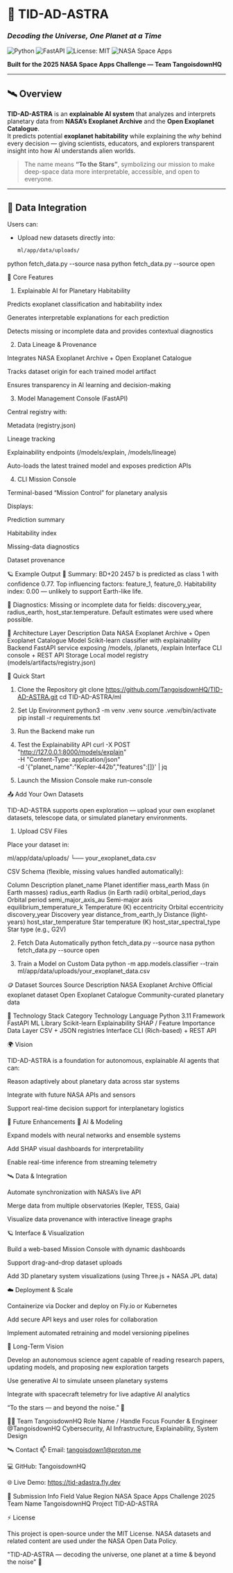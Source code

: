 
# 🌌 **TID-AD-ASTRA**
### _Decoding the Universe, One Planet at a Time_

![Python](https://img.shields.io/badge/Python-3.11-blue?logo=python&logoColor=white)
![FastAPI](https://img.shields.io/badge/FastAPI-Framework-green?logo=fastapi)
![License: MIT](https://img.shields.io/badge/License-MIT-yellow.svg)
![NASA Space Apps](https://img.shields.io/badge/NASA_Space_Apps-2025-red?logo=nasa&logoColor=white)

**Built for the 2025 NASA Space Apps Challenge — Team TangoisdownHQ**

---

## 🛰️ Overview

**TID-AD-ASTRA** is an **explainable AI system** that analyzes and interprets planetary data from **NASA’s Exoplanet Archive** and the **Open Exoplanet Catalogue**.  
It predicts potential **exoplanet habitability** while explaining the *why* behind every decision — giving scientists, educators, and explorers transparent insight into how AI understands alien worlds.

> The name means **“To the Stars”**, symbolizing our mission to make deep-space data more interpretable, accessible, and open to everyone.

---

## 🧩 Data Integration

Users can:
- Upload new datasets directly into:
  ```bash
  ml/app/data/uploads/

python fetch_data.py --source nasa
python fetch_data.py --source open


🧠 Core Features
1. Explainable AI for Planetary Habitability

Predicts exoplanet classification and habitability index

Generates interpretable explanations for each prediction

Detects missing or incomplete data and provides contextual diagnostics

2. Data Lineage & Provenance

Integrates NASA Exoplanet Archive + Open Exoplanet Catalogue

Tracks dataset origin for each trained model artifact

Ensures transparency in AI learning and decision-making

3. Model Management Console (FastAPI)

Central registry with:

Metadata (registry.json)

Lineage tracking

Explainability endpoints (/models/explain, /models/lineage)

Auto-loads the latest trained model and exposes prediction APIs

4. CLI Mission Console

Terminal-based “Mission Control” for planetary analysis

Displays:

Prediction summary

Habitability index

Missing-data diagnostics

Dataset provenance

🪐 Example Output
🧠 Summary:
   BD+20 2457 b is predicted as class 1 with confidence 0.77.
   Top influencing factors: feature_1, feature_0.
   Habitability index: 0.00 — unlikely to support Earth-like life.

🧩 Diagnostics:
   Missing or incomplete data for fields:
   discovery_year, radius_earth, host_star.temperature.
   Default estimates were used where possible.

🧬 Architecture
Layer	Description
Data	NASA Exoplanet Archive + Open Exoplanet Catalogue
Model	Scikit-learn classifier with explainability
Backend	FastAPI service exposing /models, /planets, /explain
Interface	CLI console + REST API
Storage	Local model registry (models/artifacts/registry.json)

🚀 Quick Start
1. Clone the Repository
git clone https://github.com/TangoisdownHQ/TID-AD-ASTRA.git
cd TID-AD-ASTRA/ml

2. Set Up Environment
python3 -m venv .venv
source .venv/bin/activate
pip install -r requirements.txt

3. Run the Backend
make run

4. Test the Explainability API
curl -X POST "http://127.0.0.1:8000/models/explain" \
  -H "Content-Type: application/json" \
  -d '{"planet_name":"Kepler-442b","features":[]}' | jq

5. Launch the Mission Console
make run-console

📤 Add Your Own Datasets

TID-AD-ASTRA supports open exploration — upload your own exoplanet datasets, telescope data, or simulated planetary environments.

1. Upload CSV Files

Place your dataset in:

ml/app/data/uploads/
└── your_exoplanet_data.csv


CSV Schema (flexible, missing values handled automatically):

Column	Description
planet_name	Planet identifier
mass_earth	Mass (in Earth masses)
radius_earth	Radius (in Earth radii)
orbital_period_days	Orbital period
semi_major_axis_au	Semi-major axis
equilibrium_temperature_k	Temperature (K)
eccentricity	Orbital eccentricity
discovery_year	Discovery year
distance_from_earth_ly	Distance (light-years)
host_star_temperature	Star temperature (K)
host_star_spectral_type	Star type (e.g., G2V)

2. Fetch Data Automatically
python fetch_data.py --source nasa
python fetch_data.py --source open

3. Train a Model on Custom Data
python -m app.models.classifier --train ml/app/data/uploads/your_exoplanet_data.csv

🪙 Dataset Sources
Source	Description
NASA Exoplanet Archive
	Official exoplanet dataset
Open Exoplanet Catalogue
	Community-curated planetary data


🔭 Technology Stack
Category	Technology
Language	Python 3.11
Framework	FastAPI
ML Library	Scikit-learn
Explainability	SHAP / Feature Importance
Data Layer	CSV + JSON registries
Interface	CLI (Rich-based) + REST API


🌍 Vision

TID-AD-ASTRA is a foundation for autonomous, explainable AI agents that can:

Reason adaptively about planetary data across star systems

Integrate with future NASA APIs and sensors

Support real-time decision support for interplanetary logistics

🚀 Future Enhancements
🧠 AI & Modeling

Expand models with neural networks and ensemble systems

Add SHAP visual dashboards for interpretability

Enable real-time inference from streaming telemetry

🛰️ Data & Integration

Automate synchronization with NASA’s live API

Merge data from multiple observatories (Kepler, TESS, Gaia)

Visualize data provenance with interactive lineage graphs

🪐 Interface & Visualization

Build a web-based Mission Console with dynamic dashboards

Support drag-and-drop dataset uploads

Add 3D planetary system visualizations (using Three.js + NASA JPL data)

☁️ Deployment & Scale

Containerize via Docker and deploy on Fly.io or Kubernetes

Add secure API keys and user roles for collaboration

Implement automated retraining and model versioning pipelines

🧬 Long-Term Vision

Develop an autonomous science agent capable of reading research papers, updating models, and proposing new exploration targets

Use generative AI to simulate unseen planetary systems

Integrate with spacecraft telemetry for live adaptive AI analytics

“To the stars — and beyond the noise.” 🌠

👩‍🚀 Team TangoisdownHQ
Role	Name / Handle	Focus
Founder & Engineer	@TangoisdownHQ
Cybersecurity, AI Infrastructure, Explainability, System Design

🛰️ Contact
📫 Email: tangoisdown1@proton.me

💻 GitHub: TangoisdownHQ

🌐 Live Demo: https://tid-adastra.fly.dev

🏁 Submission Info
Field	Value
Region	NASA Space Apps Challenge 2025
Team Name	TangoisdownHQ
Project	TID-AD-ASTRA


⚡ License

This project is open-source under the MIT License.
NASA datasets and related content are used under the NASA Open Data Policy.

"TID-AD-ASTRA — decoding the universe, one planet at a time & beyond the noise" 🌌
